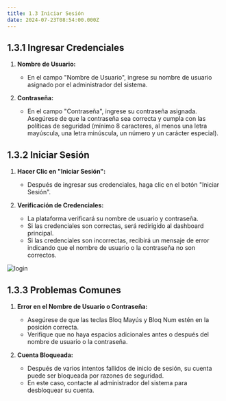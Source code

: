 ```yaml
---
title: 1.3 Iniciar Sesión
date: 2024-07-23T08:54:00.000Z
---
```

## 1.3.1 Ingresar Credenciales

1. **Nombre de Usuario:**

   * En el campo "Nombre de Usuario", ingrese su nombre de usuario asignado por el administrador del sistema.
2. **Contraseña:**

   * En el campo "Contraseña", ingrese su contraseña asignada. Asegúrese de que la contraseña sea correcta y cumpla con las políticas de seguridad (mínimo 8 caracteres, al menos una letra mayúscula, una letra minúscula, un número y un carácter especial).

## 1.3.2 Iniciar Sesión

1. **Hacer Clic en "Iniciar Sesión":**

   * Después de ingresar sus credenciales, haga clic en el botón "Iniciar Sesión".
2. **Verificación de Credenciales:**

   * La plataforma verificará su nombre de usuario y contraseña.
   * Si las credenciales son correctas, será redirigido al dashboard principal.
   * Si las credenciales son incorrectas, recibirá un mensaje de error indicando que el nombre de usuario o la contraseña no son correctos.

![login](/images/uploads/inicio_de_sesion.gif "Inicio de sesión")

## 1.3.3 Problemas Comunes

1. **Error en el Nombre de Usuario o Contraseña:**

   * Asegúrese de que las teclas Bloq Mayús y Bloq Num estén en la posición correcta.
   * Verifique que no haya espacios adicionales antes o después del nombre de usuario o la contraseña.
2. **Cuenta Bloqueada:**

   * Después de varios intentos fallidos de inicio de sesión, su cuenta puede ser bloqueada por razones de seguridad.
   * En este caso, contacte al administrador del sistema para desbloquear su cuenta.
